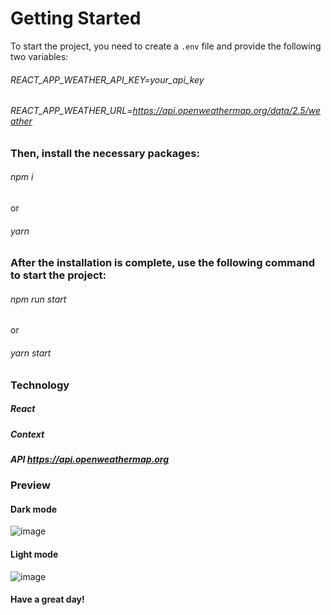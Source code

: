 # Getting Started
To start the project, you need to create a `.env` file and provide the following two variables:
###### REACT_APP_WEATHER_API_KEY=your_api_key
###### REACT_APP_WEATHER_URL=https://api.openweathermap.org/data/2.5/weather
### Then, install the necessary packages:
###### npm i
or
###### yarn
### After the installation is complete, use the following command to start the project:
###### npm run start
or
###### yarn start

### Technology
##### React
##### Context
##### API https://api.openweathermap.org

### Preview
#### Dark mode
![image](https://github.com/user-attachments/assets/5264cfaa-49a3-4a5b-8771-e0c51239716f)

#### Light mode
![image](https://github.com/user-attachments/assets/96b77b36-8185-47c4-85e2-f10992357de6)


#### Have a great day!
